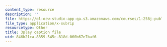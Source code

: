 ```yaml
---
content_type: resource
description: ''
file: https://ol-ocw-studio-app-qa.s3.amazonaws.com/courses/1-258j-public-transportation-systems-spring-2017/846b21ca8359545c818d060b67e7baf6_K2g0trGAfgo.vtt
file_type: application/x-subrip
resourcetype: Other
title: 3play caption file
uid: 846b21ca-8359-545c-818d-060b67e7baf6
---
```

